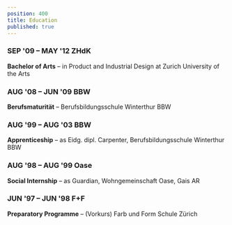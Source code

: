 ```yaml
---
position: 400
title: Education
published: true
---
```


### SEP '09 – MAY '12 **ZHdK**
**Bachelor of Arts** – in Product and Industrial Design at Zurich University of the Arts

### AUG '08 – JUN '09 **BBW**
**Berufsmaturität** – Berufsbildungsschule Winterthur BBW

### AUG '99 – AUG '03 **BBW**
**Apprenticeship** – as Eidg. dipl. Carpenter, Berufsbildungsschule Winterthur BBW

### AUG '98 – AUG '99 **Oase**
**Social Internship** – as Guardian, Wohngemeinschaft Oase, Gais AR

### JUN '97 – JUN '98 **F+F**
**Preparatory Programme** – (Vorkurs) Farb und Form Schule Zürich